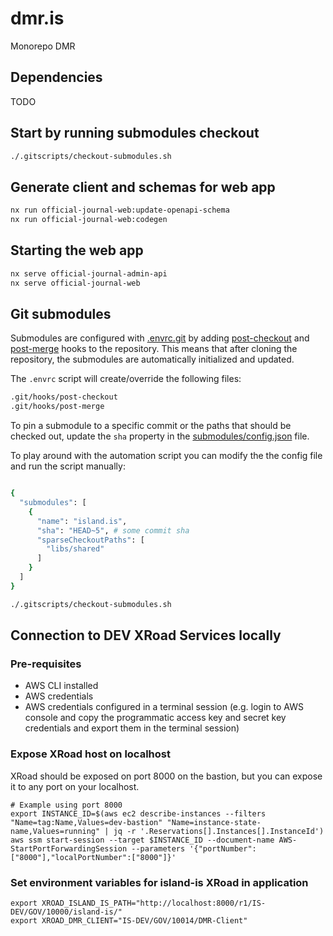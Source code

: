 # dmr.is

Monorepo DMR

## Dependencies

TODO

## Start by running submodules checkout

```bash
./.gitscripts/checkout-submodules.sh
```

## Generate client and schemas for web app

```bash
nx run official-journal-web:update-openapi-schema
nx run official-journal-web:codegen
```

## Starting the web app

```bash
nx serve official-journal-admin-api
nx serve official-journal-web
```

## Git submodules

Submodules are configured with [.envrc.git](./.envrc.git) by adding [post-checkout](https://git-scm.com/docs/githooks#_post_checkout) and [post-merge](https://git-scm.com/docs/githooks#_post_merge) hooks to the repository. This means that after cloning the repository, the submodules are automatically initialized and updated.

The `.envrc` script will create/override the following files:

```bash
.git/hooks/post-checkout
.git/hooks/post-merge
```

To pin a submodule to a specific commit or the paths that should be checked out, update the `sha` property in the [submodules/config.json](./submodules/config.json) file.

To play around with the automation script you can modify the the config file and run the script manually:

```bash

{
  "submodules": [
    {
      "name": "island.is",
      "sha": "HEAD~5", # some commit sha
      "sparseCheckoutPaths": [
        "libs/shared"
      ]
    }
  ]
}

./.gitscripts/checkout-submodules.sh
```

## Connection to DEV XRoad Services locally

### Pre-requisites

- AWS CLI installed
- AWS credentials
- AWS credentials configured in a terminal session (e.g. login to AWS console and copy the programmatic access key and secret key credentials and export them in the terminal session)

### Expose XRoad host on localhost

XRoad should be exposed on port 8000 on the bastion, but you can expose it to any port on your localhost.

```shell
# Example using port 8000
export INSTANCE_ID=$(aws ec2 describe-instances --filters "Name=tag:Name,Values=dev-bastion" "Name=instance-state-name,Values=running" | jq -r '.Reservations[].Instances[].InstanceId')
aws ssm start-session --target $INSTANCE_ID --document-name AWS-StartPortForwardingSession --parameters '{"portNumber":["8000"],"localPortNumber":["8000"]}'
```

### Set environment variables for island-is XRoad in application

```shell
export XROAD_ISLAND_IS_PATH="http://localhost:8000/r1/IS-DEV/GOV/10000/island-is/"
export XROAD_DMR_CLIENT="IS-DEV/GOV/10014/DMR-Client"
```
